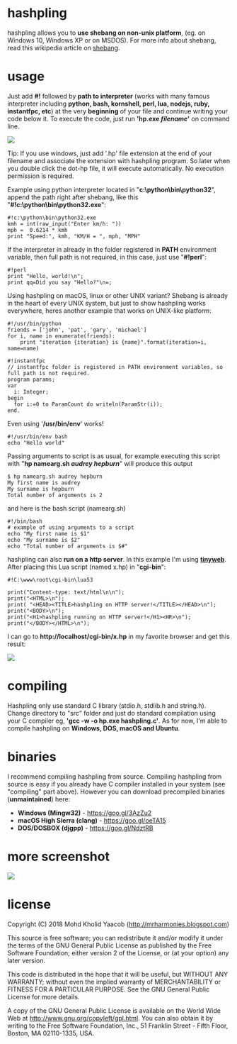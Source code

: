 # hashpling
hashpling allows you to **use shebang on non-unix platform**, (eg. on Windows 10, Windows XP or on MSDOS). For more info about shebang, read this wikipedia article on [shebang](https://en.wikipedia.org/wiki/Shebang_(Unix)).

# usage
Just add **#!** followed by **path to interpreter** (works with many famous interpreter including **python, bash, kornshell, perl, lua, nodejs, ruby, instantfpc, etc**) at the very **beginning** of your file and continue writing your code below it. To execute the code, just run **'hp.exe *filename*'** on command line.

![](https://drive.google.com/uc?id=19t10vXhu90PSn2uAnV0vr08ABcM79UPJ)

Tip: If you use windows, just add '.hp' file extension at the end of your filename and associate the extension with hashpling program. So later when you double click the dot-hp file, it will execute automatically. No execution permission is required. 

Example using python interpreter located in "**c:\python\bin\python32**", append the path right after shebang, like this "**#!c:\python\bin\python32.exe**":
```
#!c:\python\bin\python32.exe
kmh = int(raw_input("Enter km/h: "))
mph =  0.6214 * kmh
print "Speed:", kmh, "KM/H = ", mph, "MPH"
```
If the interpreter in already in the folder registered in **PATH** environment variable, then full path is not required, in this case, just use "**#!perl**":
```
#!perl
print "Hello, world!\n";
print qq=Did you say "Hello?"\n=;
```
Using hashpling on macOS, linux or other UNIX variant? Shebang is already in the heart of every UNIX system, but just to show hashpling works everywhere, heres another example that works on UNIX-like platform:
```
#!/usr/bin/python
friends = ['john', 'pat', 'gary', 'michael']
for i, name in enumerate(friends):
    print "iteration {iteration} is {name}".format(iteration=i, name=name)
```
```
#!instantfpc
// instantfpc folder is registered in PATH environment variables, so full path is not required.
program params;
var
  i: Integer;
begin
  for i:=0 to ParamCount do writeln(ParamStr(i));
end.
```
Even using '**/usr/bin/env**' works!
```
#!/usr/bin/env bash
echo "Hello world"
```
Passing arguments to script is as usual, for example executing this script with "**hp namearg.sh _audrey hepburn_**" will produce this output
```
$ hp namearg.sh audrey hepburn
My first name is audrey
My surname is hepburn
Total number of arguments is 2
```
and here is the bash script (namearg.sh)
```
#!/bin/bash
# example of using arguments to a script
echo "My first name is $1"
echo "My surname is $2"
echo "Total number of arguments is $#" 
```
hashpling can also **run on a http server**. In this example I'm using **[tinyweb](https://www.ritlabs.com/en/products/tinyweb/)**. After placing this Lua script (named x.hp) in "**cgi-bin**":
```
#!C:\www\root\cgi-bin\lua53

print("Content-type: text/html\n\n");
print("<HTML>\n");
print( "<HEAD><TITLE>hashpling on HTTP server!</TITLE></HEAD>\n");
print("<BODY>\n");
print("<H1>hashpling running on HTTP server!</H1><HR>\n");
print("</BODY></HTML>\n");
```
I can go to **http://localhost/cgi-bin/x.hp** in my favorite browser and get this result:

![](https://drive.google.com/uc?id=1mayTKWP1ytebl8T2tfk-WzzHWMEPXsQs)

# compiling
Hashpling only use standard C library (stdio.h, stdlib.h and string.h). Change directory to "src" folder and just do standard compilation using your C compiler eg, **'gcc -w -o hp.exe hashpling.c'**. As for now, I'm able to compile hashpling on **Windows, DOS, macOS and Ubuntu**.

# binaries
I recommend compiling hashpling from source. Compiling hashpling from source is easy if you already have C compiler installed in your system (see "compiling" part above). However you can download precompiled binaries (**unmaintained**) here:
+ **Windows (Mingw32)** - <https://goo.gl/3AzZu2>
+ **macOS High Sierra (clang)** - <https://goo.gl/oeTA15>
+ **DOS/DOSBOX (djgpp)** - <https://goo.gl/NdztRB>

# more screenshot
![](https://drive.google.com/uc?id=143BAvDgNTuEiYN8SP24b5y-AzvZz6Zm3)

# license
  Copyright (C) 2018 Mohd Kholid Yaacob (<http://mrharmonies.blogspot.com>)
  
  This source is free software; you can redistribute it and/or modify it under
  the terms of the GNU General Public License as published by the Free
  Software Foundation; either version 2 of the License, or (at your option)
  any later version.
  
  
  This code is distributed in the hope that it will be useful, but WITHOUT ANY
  WARRANTY; without even the implied warranty of MERCHANTABILITY or FITNESS
  FOR A PARTICULAR PURPOSE.  See the GNU General Public License for more
  details.
  
  
  A copy of the GNU General Public License is available on the World Wide Web
  at <http://www.gnu.org/copyleft/gpl.html>. You can also obtain it by writing
  to the Free Software Foundation, Inc., 51 Franklin Street - Fifth Floor,
  Boston, MA 02110-1335, USA. 
